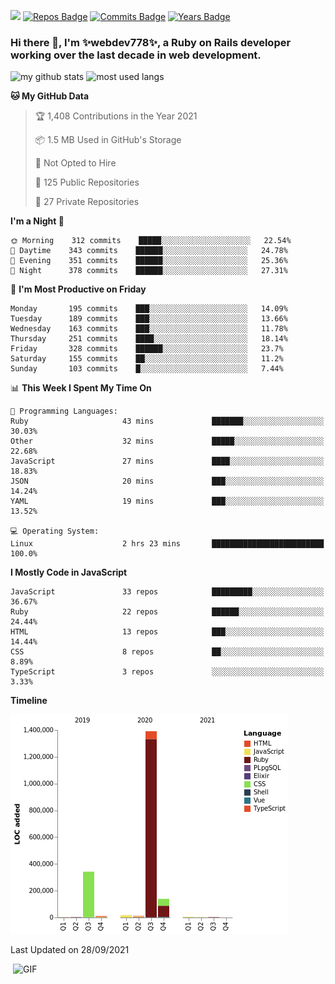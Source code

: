 ![](https://visitor-badge.glitch.me/badge?page_id=webdev778.webdev778)
[![Repos Badge](https://badges.pufler.dev/repos/webdev778)](https://badges.pufler.dev)
[![Commits Badge](https://badges.pufler.dev/commits/monthly/webdev778)](https://badges.pufler.dev)
[![Years Badge](https://badges.pufler.dev/years/webdev778)](https://badges.pufler.dev)
### Hi there 👋, I'm ✨webdev778✨, a Ruby on Rails developer working over the last decade in web development.


![my github stats](https://github-readme-stats.vercel.app/api?username=webdev778&show_icons=true&theme=tokyonight&line_height=27)
![most used langs](https://github-readme-stats.vercel.app/api/top-langs/?username=webdev778&hide=css,html&theme=tokyonight)

<!--START_SECTION:waka-->
**🐱 My GitHub Data** 

> 🏆 1,408 Contributions in the Year 2021
 > 
> 📦 1.5 MB Used in GitHub's Storage 
 > 
> 🚫 Not Opted to Hire
 > 
> 📜 125 Public Repositories 
 > 
> 🔑 27 Private Repositories  
 > 
**I'm a Night 🦉** 

```text
🌞 Morning    312 commits    █████░░░░░░░░░░░░░░░░░░░░   22.54% 
🌆 Daytime    343 commits    ██████░░░░░░░░░░░░░░░░░░░   24.78% 
🌃 Evening    351 commits    ██████░░░░░░░░░░░░░░░░░░░   25.36% 
🌙 Night      378 commits    ██████░░░░░░░░░░░░░░░░░░░   27.31%

```
📅 **I'm Most Productive on Friday** 

```text
Monday       195 commits    ███░░░░░░░░░░░░░░░░░░░░░░   14.09% 
Tuesday      189 commits    ███░░░░░░░░░░░░░░░░░░░░░░   13.66% 
Wednesday    163 commits    ███░░░░░░░░░░░░░░░░░░░░░░   11.78% 
Thursday     251 commits    ████░░░░░░░░░░░░░░░░░░░░░   18.14% 
Friday       328 commits    ██████░░░░░░░░░░░░░░░░░░░   23.7% 
Saturday     155 commits    ██░░░░░░░░░░░░░░░░░░░░░░░   11.2% 
Sunday       103 commits    █░░░░░░░░░░░░░░░░░░░░░░░░   7.44%

```


📊 **This Week I Spent My Time On** 

```text
💬 Programming Languages: 
Ruby                     43 mins             ███████░░░░░░░░░░░░░░░░░░   30.03% 
Other                    32 mins             █████░░░░░░░░░░░░░░░░░░░░   22.68% 
JavaScript               27 mins             ████░░░░░░░░░░░░░░░░░░░░░   18.83% 
JSON                     20 mins             ███░░░░░░░░░░░░░░░░░░░░░░   14.24% 
YAML                     19 mins             ███░░░░░░░░░░░░░░░░░░░░░░   13.52%

💻 Operating System: 
Linux                    2 hrs 23 mins       █████████████████████████   100.0%

```

**I Mostly Code in JavaScript** 

```text
JavaScript               33 repos            █████████░░░░░░░░░░░░░░░░   36.67% 
Ruby                     22 repos            ██████░░░░░░░░░░░░░░░░░░░   24.44% 
HTML                     13 repos            ███░░░░░░░░░░░░░░░░░░░░░░   14.44% 
CSS                      8 repos             ██░░░░░░░░░░░░░░░░░░░░░░░   8.89% 
TypeScript               3 repos             ░░░░░░░░░░░░░░░░░░░░░░░░░   3.33%

```


**Timeline**

![Chart not found](https://raw.githubusercontent.com/webdev778/webdev778/master/charts/bar_graph.png) 


 Last Updated on 28/09/2021
<!--END_SECTION:waka-->

<img align="right" alt="GIF" src="https://github.com/webdev778/webdev778/blob/main/code.gif?raw=true" width="500" height="320" />

<!--
**webdev778/webdev778** is a ✨ _special_ ✨ repository because its `README.md` (this file) appears on your GitHub profile.

Here are some ideas to get you started:

- 🔭 I’m currently working on ...
- 🌱 I’m currently learning ...
- 👯 I’m looking to collaborate on ...
- 🤔 I’m looking for help with ...
- 💬 Ask me about ...
- 📫 How to reach me: ...
- 😄 Pronouns: ...
- ⚡ Fun fact: ...
-->
